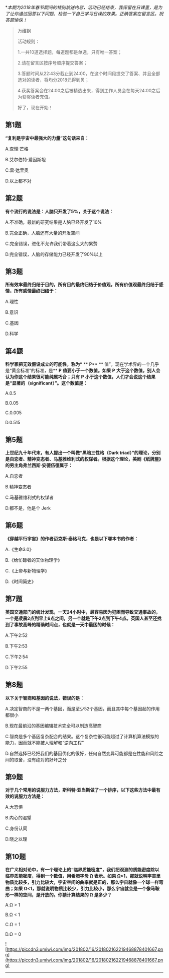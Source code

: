 **本期为2018年春节期间的特别放送内容，活动已经结束，我保留在日课里，是为了让你通过回答以下问题，检验一下自己学习日课的效果。正确答案在留言区。祝答题愉快！*

> 万维钢
> 
> 活动规则：
> 
> 1.一共10道选择题，每道题都是单选，只有唯一答案；
> 
> 2.请在留言区按序号顺序提交答案；
> 
> 3.答题时间从22:43分截止到24:00，在这个时间段提交了答案、并且全部选对的读者，将均分2018元得到贝；
> 
> 4.获奖答案会在24:00之后被精选出来，得到工作人员会在每天24:00之后为获奖读者充值。
> 
> 好了，现在开始！

## 第1题

 **“复利是宇宙中最强大的力量”这句话来自：**

A.查理·芒格

B.艾尔伯特·爱因斯坦

C.雷·达里奥

D.以上都不对

## 第2题

 **有个流行的说法是：人脑只开发了5%，关于这个说法：**

A.不准确，最新的研究结果是人脑已经开发了10%

B.完全正确，人脑还有大量的开发空间

C.完全错误，进化不允许我们带着这么大的累赘

D.完全错误，人脑的存储能力已经开发了90%以上

## 第3题

 **所有效率最终归结于目的，所有目的最终归结于价值观，所有价值观最终归结于感情，所有感情最终归结于：**

A.理性

B.意识

C.基因

D.科学

## 第4题

 **科学家把无效假设成立的可能性，称为“**  ** P**  ** 值”。现在学术界的一个几乎是“黄金标准”的标准，是**  **P**  **值要小于一个数值。如果**  **P**  **大于这个数值，别人会认为你这个结果很可能纯属巧合；只有**  **P**  **小于这个数值，人们才会说这个结果是“显著的（significant）”。这个数值是：**

A.0.5

B.0.05

C.0.005

D.0.515

## 第5题

 **上世纪九十年代末，有人提出一个叫做“黑暗三性格（Dark triad）”的理论，分别是自恋者、精神变态者、马基雅维利式的权谋者。根据这个理论，美剧《纸牌屋》的男主角弗兰西斯·安德伍德属于：**

A.自恋者

B.精神变态者

C.马基雅维利式的权谋者

D.都不是，他是个 Jerk

## 第6题

 **《穿越平行宇宙》的作者迈克斯·泰格马克，也是以下哪本书的作者：**

A.《生命3.0》

B.《给忙碌者的天体物理学》

C.《上帝与新物理学》

D.《时间简史》

## 第7题

 **英国交通部门的统计发现，一天24小时中，最容易因为犯困而导致交通事故的，一个是凌晨2点到早上6点之间，另一个就是下午2点到下午4点。英国人甚至还找到了事故高峰的精确时间点，也就是一天中最困的时候：**

A.下午2:52

B.下午2:53

C.下午2:54

D.下午2:55

## 第8题

 **以下关于智商和基因的说法，错误的是：**

A.决定智商的不是一两个基因，而是至少52个基因，而且其中每个基因起的作用都很小

B.现在最前沿的基因编辑技术完全可以制造高智商

C.智商是多个基因复杂配合的结果。这个复杂性很可能超过了计算机算法模拟的能力，因而就不能被人理解和“逆向工程”

D.自然选择已经把我们的基因优化的很好，任何自然变异可能都是在性能和风险之间的取舍，没有绝对的好坏之分

## 第9题

 **对于几个常用的说服力方法，斯科特·亚当斯做了一个排序，以下这些方法中最有效的说服力方法是：**

A.大恐惧

B.内心的渴望

C.身份认同

D.晓之以理

## 第10题

 **在广义相对论中，有一个理论上的“临界质能密度”，我们把观测的质能密度除以临界质能密度，得到一个数值，用希腊字母 Ω 表示。如果 Ω>1，那就说明宇宙里物质比较多，引力比较大，宇宙空间的曲率就是正的，那么宇宙就像一个球一样弯曲；如果 Ω<1，那就说明物质比较少，引力比较小，那么宇宙就会是一个像马鞍形一样的空间，是开放的。你猜计算结果的 Ω 是多少？**

A.Ω > 1

B.Ω < 1

C.Ω = 1

D.Ω = 0

![https://piccdn3.umiwi.com/img/201802/16/201802162219468878401667.png](https://piccdn3.umiwi.com/img/201802/16/201802162219468878401667.png)

---

